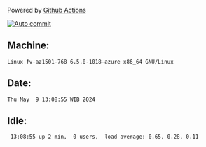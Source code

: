 Powered by [Github Actions](https://github.com/features/actions)

[![Auto commit](https://github.com/hiage/workstation/workflows/Auto%20commit/badge.svg)](https://github.com/hiage/workstation/actions?query=workflow%3A%22Auto+commit%22)

## Machine:
```
Linux fv-az1501-768 6.5.0-1018-azure x86_64 GNU/Linux
```
## Date:
```
Thu May  9 13:08:55 WIB 2024
```
## Idle:
```
 13:08:55 up 2 min,  0 users,  load average: 0.65, 0.28, 0.11
```
